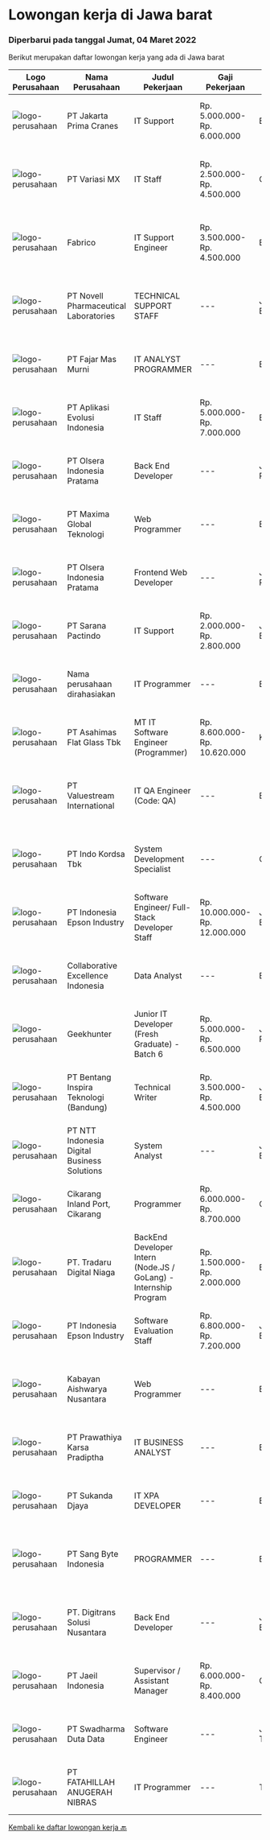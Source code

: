 
  # Lowongan kerja di Jawa barat

  ### Diperbarui pada tanggal Jumat, 04 Maret 2022

  Berikut merupakan daftar lowongan kerja yang ada di Jawa barat

  |Logo Perusahaan | Nama Perusahaan | Judul Pekerjaan | Gaji Pekerjaan | Lokasi | Deskripsi | Tanggal diunggah | Pranala |
  | -------------- | --------------- | --------------- | --------- | --------- | -------------- | ------- | ----------- |
  |![logo-perusahaan](https://image-service-cdn.seek.com.au/84641563c327339f901a5773a8e99fe3ccf9ec53/ee4dce1061f3f616224767ad58cb2fc751b8d2dc)|PT Jakarta Prima Cranes|IT Support|Rp. 5.000.000-Rp. 6.000.000|Bogor|Deskripsi Pekerjaan : Pendidikan minimal D3 Ilmu Komputer atau bidang terkait Usia 25 - 35 tahun Memiliki pengalaman kerja minimal 2 tahun sebagai IT...|Rabu, 02 Maret 2022|https://www.jobstreet.co.id/id/job/it-support-3807448?token=0~c22696e1-fe6d-4556-9489-a73d09b78577&sectionRank=1&jobId=jobstreet-id-job-3807448|
|![logo-perusahaan](https://image-service-cdn.seek.com.au/dca3bdb6d08a2fc6b8ce110632e3964fd464ab62/ee4dce1061f3f616224767ad58cb2fc751b8d2dc)|PT Variasi MX|IT Staff|Rp. 2.500.000-Rp. 4.500.000|Cimahi|DESKRIPSI PEKERJAAN : Melakukan set up dan instalasi software untuk komputer baru Instalasi dan maintenance kabel jaringan Melakukan troubleshooting...|Rabu, 02 Maret 2022|https://www.jobstreet.co.id/id/job/it-staff-3806924?token=0~c22696e1-fe6d-4556-9489-a73d09b78577&sectionRank=2&jobId=jobstreet-id-job-3806924|
|![logo-perusahaan](https://image-service-cdn.seek.com.au/a0a0c39469fc76a37e5ef02b3606dcb39b46e53c/ee4dce1061f3f616224767ad58cb2fc751b8d2dc)|Fabrico|IT Support Engineer|Rp. 3.500.000-Rp. 4.500.000|Bandung|Job Description: Memberikan technical support dan troubleshoot untuk semua permasalahan komputer, network, software, hardware, dan alat pendukungnya...|Selasa, 01 Maret 2022|https://www.jobstreet.co.id/id/job/it-support-engineer-3806169?token=0~c22696e1-fe6d-4556-9489-a73d09b78577&sectionRank=3&jobId=jobstreet-id-job-3806169|
|![logo-perusahaan](https://image-service-cdn.seek.com.au/8d547640c44fdbad766a21a85d630e0c2575d2ac/ee4dce1061f3f616224767ad58cb2fc751b8d2dc)|PT Novell Pharmaceutical Laboratories|TECHNICAL SUPPORT STAFF|---|Jakarta Barat|Melakukan set up dan instalasi software untuk komputer baru Instalasi dan maintenance kabel jaringan Melakukan troubleshooting permasalahan sehubungan...|Rabu, 02 Maret 2022|https://www.jobstreet.co.id/id/job/technical-support-staff-3806850?token=0~c22696e1-fe6d-4556-9489-a73d09b78577&sectionRank=4&jobId=jobstreet-id-job-3806850|
|![logo-perusahaan](https://image-service-cdn.seek.com.au/3c5b10014fbd4c98dcb0e585d33384a022061821/ee4dce1061f3f616224767ad58cb2fc751b8d2dc)|PT Fajar Mas Murni|IT ANALYST PROGRAMMER|---|Bekasi|Deskripsi PekerjaanKUALIFIKASI : Pendidikan minimal S1 ilmu komputer/Teknologi Informasi atau setara. Pengalaman minimal 2 tahun di bidang yang sama...|Rabu, 02 Maret 2022|https://www.jobstreet.co.id/id/job/it-analyst-programmer-3807321?token=0~c22696e1-fe6d-4556-9489-a73d09b78577&sectionRank=5&jobId=jobstreet-id-job-3807321|
|![logo-perusahaan](https://image-service-cdn.seek.com.au/8a1bc4b6d87493a86f3053a990557345773404ef/ee4dce1061f3f616224767ad58cb2fc751b8d2dc)|PT Aplikasi Evolusi Indonesia|IT Staff|Rp. 5.000.000-Rp. 7.000.000|Bali|Requirements : Age maximum 28 years old. Minimum S1 degree in faculty of computer science or similar from an accredited university. Proactive and...|Selasa, 01 Maret 2022|https://www.jobstreet.co.id/id/job/it-staff-3806002?token=0~c22696e1-fe6d-4556-9489-a73d09b78577&sectionRank=6&jobId=jobstreet-id-job-3806002|
|![logo-perusahaan](https://image-service-cdn.seek.com.au/90e9bb2e5bcac40b68d491aafb34203d371349a1/ee4dce1061f3f616224767ad58cb2fc751b8d2dc)|PT Olsera Indonesia Pratama|Back End Developer|---|Jakarta Raya|Responsibilities: Development in an AGILE environment Create good product with accessibility and security compliance Create good product with...|Kamis, 03 Maret 2022|https://www.jobstreet.co.id/id/job/back-end-developer-3799746?token=0~c22696e1-fe6d-4556-9489-a73d09b78577&sectionRank=7&jobId=jobstreet-id-job-3799746|
|![logo-perusahaan](https://image-service-cdn.seek.com.au/8d046a8ad2dd67b6937ccb7d6ad2eded0fcd4df6/ee4dce1061f3f616224767ad58cb2fc751b8d2dc)|PT Maxima Global Teknologi|Web Programmer|---|Bandung|Candidate must possess at least Bachelor's Degree in Computer Science/Information Technology or equivalent At least 1 year of working experience in...|Kamis, 03 Maret 2022|https://www.jobstreet.co.id/id/job/web-programmer-3798575?token=0~c22696e1-fe6d-4556-9489-a73d09b78577&sectionRank=8&jobId=jobstreet-id-job-3798575|
|![logo-perusahaan](https://image-service-cdn.seek.com.au/90e9bb2e5bcac40b68d491aafb34203d371349a1/ee4dce1061f3f616224767ad58cb2fc751b8d2dc)|PT Olsera Indonesia Pratama|Frontend Web Developer|---|Jakarta Raya|Responsibilities: Development in an AGILE environment Create good product with accessibility and security compliance Create good product with...|Kamis, 03 Maret 2022|https://www.jobstreet.co.id/id/job/frontend-web-developer-3798955?token=0~c22696e1-fe6d-4556-9489-a73d09b78577&sectionRank=9&jobId=jobstreet-id-job-3798955|
|![logo-perusahaan](https://image-service-cdn.seek.com.au/98982338245954acade7338ecccff8adaf4bc449/ee4dce1061f3f616224767ad58cb2fc751b8d2dc)|PT Sarana Pactindo|IT Support|Rp. 2.000.000-Rp. 2.800.000|Jawa Barat|Melakukan test pada aplikasi perusahaan sebelum launching Membuat buku manual untuk aplikasi yang akan di launching agar mudah dibaca oleh user...|Selasa, 01 Maret 2022|https://www.jobstreet.co.id/id/job/it-support-3806042?token=0~c22696e1-fe6d-4556-9489-a73d09b78577&sectionRank=10&jobId=jobstreet-id-job-3806042|
|![logo-perusahaan](https://i.ibb.co/sqvTCh9/112815900-stock-vector-no-image-available-icon-flat-vector.webp)|Nama perusahaan dirahasiakan|IT Programmer|---|Bali|Pendidikan minimal S1 segala jurusan Minimal memiliki 2 tahun pengalaman kerja di bidang yang sama Memiliki pengetahuan mengenai PHP dan bahasa...|Rabu, 02 Maret 2022|https://www.jobstreet.co.id/id/job/it-programmer-3806407?token=0~c22696e1-fe6d-4556-9489-a73d09b78577&sectionRank=11&jobId=jobstreet-id-job-3806407|
|![logo-perusahaan](https://image-service-cdn.seek.com.au/eda10097a5d261d777d39493528f8c19cbdd92c8/ee4dce1061f3f616224767ad58cb2fc751b8d2dc)|PT Asahimas Flat Glass Tbk|MT IT Software Engineer (Programmer)|Rp. 8.600.000-Rp. 10.620.000|Karawang|We are searching for potential candidates as a Management Trainee Software Developer in our IT Division with requirements as below:  Must have...|Selasa, 01 Maret 2022|https://www.jobstreet.co.id/id/job/mt-it-software-engineer-programmer-3804601?token=0~c22696e1-fe6d-4556-9489-a73d09b78577&sectionRank=12&jobId=jobstreet-id-job-3804601|
|![logo-perusahaan](https://image-service-cdn.seek.com.au/38b93cad40354922da192b36aae3a7dede24721d/ee4dce1061f3f616224767ad58cb2fc751b8d2dc)|PT Valuestream International|IT QA Engineer (Code: QA)|---|Bandung|Qualification:  Minimum D3 from IT /Computer Science Good Knowlede in technical skill as following : HTML, PHP SQL/My SQL Windows Desktop/Web Based...|Selasa, 01 Maret 2022|https://www.jobstreet.co.id/id/job/it-qa-engineer-code%3A-qa-3804757?token=0~c22696e1-fe6d-4556-9489-a73d09b78577&sectionRank=13&jobId=jobstreet-id-job-3804757|
|![logo-perusahaan](https://image-service-cdn.seek.com.au/2edb1a76a77d108802f818569091386caf294b49/ee4dce1061f3f616224767ad58cb2fc751b8d2dc)|PT Indo Kordsa Tbk|System Development Specialist|---|Citeureup|Job Description Implementing Day to day ERP system management incorporating configuration and monitoring of system parameters and performance, which...|Selasa, 01 Maret 2022|https://www.jobstreet.co.id/id/job/system-development-specialist-3804872?token=0~c22696e1-fe6d-4556-9489-a73d09b78577&sectionRank=14&jobId=jobstreet-id-job-3804872|
|![logo-perusahaan](https://image-service-cdn.seek.com.au/226a2228c1cd3bda2968c1c5eca9b711396a8ba6/ee4dce1061f3f616224767ad58cb2fc751b8d2dc)|PT Indonesia Epson Industry|Software Engineer/ Full-Stack Developer Staff|Rp. 10.000.000-Rp. 12.000.000|Jawa Barat|Responsibilites: Design and develop scalable, reliable and fault tolerant of line of business web application that powersEpson manufacturing...|Rabu, 02 Maret 2022|https://www.jobstreet.co.id/id/job/software-engineer-full-stack-developer-staff-3807264?token=0~c22696e1-fe6d-4556-9489-a73d09b78577&sectionRank=15&jobId=jobstreet-id-job-3807264|
|![logo-perusahaan](https://image-service-cdn.seek.com.au/7145b1ba6bc0dbd678e2bf86d776dd2b1b9b81f6/ee4dce1061f3f616224767ad58cb2fc751b8d2dc)|Collaborative Excellence Indonesia|Data Analyst|---|Bali|Job Description Develops or modifies data models, ETL processes, and BI tool solutions Ensures appropriate documentation for all development and...|Rabu, 02 Maret 2022|https://www.jobstreet.co.id/id/job/data-analyst-3807059?token=0~c22696e1-fe6d-4556-9489-a73d09b78577&sectionRank=16&jobId=jobstreet-id-job-3807059|
|![logo-perusahaan](https://image-service-cdn.seek.com.au/9b1ac08312d45d7e6f0965d6cfa215d52017a644/ee4dce1061f3f616224767ad58cb2fc751b8d2dc)|Geekhunter|Junior IT Developer (Fresh Graduate) - Batch 6|Rp. 5.000.000-Rp. 6.500.000|Jakarta Raya|Geekhunter is hiring on behalf of our client, an Indonesian publicly listed banking and financial services company. ProgramYou will be attending a 3...|Rabu, 02 Maret 2022|https://www.jobstreet.co.id/id/job/junior-it-developer-fresh-graduate-batch-6-3807443?token=0~c22696e1-fe6d-4556-9489-a73d09b78577&sectionRank=17&jobId=jobstreet-id-job-3807443|
|![logo-perusahaan](https://image-service-cdn.seek.com.au/637d9c631057f05259d3ce693a417bc5d9063f60/ee4dce1061f3f616224767ad58cb2fc751b8d2dc)|PT Bentang Inspira Teknologi (Bandung)|Technical Writer|Rp. 3.500.000-Rp. 4.500.000|Jawa Barat|Membuat dan mengubah sistem serta model dan metodologi yang digunakan untuk mengembangkan sistem rekayasa perangkat lunak. Mengembangkan Proyek secara...|Rabu, 02 Maret 2022|https://www.jobstreet.co.id/id/job/technical-writer-3790952?token=0~c22696e1-fe6d-4556-9489-a73d09b78577&sectionRank=18&jobId=jobstreet-id-job-3790952|
|![logo-perusahaan](https://image-service-cdn.seek.com.au/f525f049cf8ce97a388001196b7113e11512c773/ee4dce1061f3f616224767ad58cb2fc751b8d2dc)|PT NTT Indonesia Digital Business Solutions|System Analyst|---|Jawa Barat|Requirements : Candidate must possess at least Bachelor's Degree, Master's Degree/Post Graduate Degree in Engineering (Computer/Telecommunication),...|Rabu, 02 Maret 2022|https://www.jobstreet.co.id/id/job/system-analyst-3790937?token=0~c22696e1-fe6d-4556-9489-a73d09b78577&sectionRank=19&jobId=jobstreet-id-job-3790937|
|![logo-perusahaan](https://image-service-cdn.seek.com.au/fb98488f4fa457d507dc219e05570db041f63fe2/ee4dce1061f3f616224767ad58cb2fc751b8d2dc)|Cikarang Inland Port, Cikarang|Programmer|Rp. 6.000.000-Rp. 8.700.000|Cikarang|Technical Skill Requirement: At least bachelor’s degree in Information Tech/Computer Science from reputable university Preferred experienced in the...|Selasa, 01 Maret 2022|https://www.jobstreet.co.id/id/job/programmer-3805015?token=0~c22696e1-fe6d-4556-9489-a73d09b78577&sectionRank=20&jobId=jobstreet-id-job-3805015|
|![logo-perusahaan](https://image-service-cdn.seek.com.au/d8bc4c63a537393b641d169104e1cda71b8f7837/ee4dce1061f3f616224767ad58cb2fc751b8d2dc)|PT. Tradaru Digital Niaga|BackEnd Developer Intern (Node.JS / GoLang) - Internship Program|Rp. 1.500.000-Rp. 2.000.000|Bandung|Students &amp; Fresh Grads are welcomedJob description: Collaborate in agile software development teams Building, testing, optimizing stable and great...|Kamis, 03 Maret 2022|https://www.jobstreet.co.id/id/job/backend-developer-intern-node-js-golang-internship-program-3799058?token=0~c22696e1-fe6d-4556-9489-a73d09b78577&sectionRank=21&jobId=jobstreet-id-job-3799058|
|![logo-perusahaan](https://image-service-cdn.seek.com.au/226a2228c1cd3bda2968c1c5eca9b711396a8ba6/ee4dce1061f3f616224767ad58cb2fc751b8d2dc)|PT Indonesia Epson Industry|Software Evaluation Staff|Rp. 6.800.000-Rp. 7.200.000|Jawa Barat|Responsibilities: Do quality confirmation of new printer software/firmware to assure all function running as designed, and product has performance as...|Rabu, 02 Maret 2022|https://www.jobstreet.co.id/id/job/software-evaluation-staff-3807243?token=0~c22696e1-fe6d-4556-9489-a73d09b78577&sectionRank=22&jobId=jobstreet-id-job-3807243|
|![logo-perusahaan](https://image-service-cdn.seek.com.au/421de82de9c59c72c691753a8a4bfd1b72bc1678/ee4dce1061f3f616224767ad58cb2fc751b8d2dc)|Kabayan Aishwarya Nusantara|Web Programmer|---|Bandung|Deskripsi Pekerjaan: Membuat atau mengembangkan aplikasi web / mobile (Full Stack Developer) Melakukan tugas sesuai requirement project manager...|Selasa, 01 Maret 2022|https://www.jobstreet.co.id/id/job/web-programmer-3805234?token=0~c22696e1-fe6d-4556-9489-a73d09b78577&sectionRank=23&jobId=jobstreet-id-job-3805234|
|![logo-perusahaan](https://image-service-cdn.seek.com.au/25f275779d2d36a25f086ac9b1c5b5be868683f6/ee4dce1061f3f616224767ad58cb2fc751b8d2dc)|PT Prawathiya Karsa Pradiptha|IT BUSINESS ANALYST|---|Bekasi|Gathering requirement from user / client Create Mock Up Design (Ex. Using Ms Visio, etc) Create flowchart of system (Ex. Using Ms. Visio, etc)...|Selasa, 01 Maret 2022|https://www.jobstreet.co.id/id/job/it-business-analyst-3805722?token=0~c22696e1-fe6d-4556-9489-a73d09b78577&sectionRank=24&jobId=jobstreet-id-job-3805722|
|![logo-perusahaan](https://image-service-cdn.seek.com.au/6d56383b0316bf97f26e28d2c030d8c39fd1c836/ee4dce1061f3f616224767ad58cb2fc751b8d2dc)|PT Sukanda Djaya|IT XPA DEVELOPER|---|Bekasi|Requirements Bachelor degree from Information Technology, or Computer Science Minimum 2 years of experience in Magic XPA / XPI Having good knowledge...|Selasa, 01 Maret 2022|https://www.jobstreet.co.id/id/job/it-xpa-developer-3790021?token=0~c22696e1-fe6d-4556-9489-a73d09b78577&sectionRank=25&jobId=jobstreet-id-job-3790021|
|![logo-perusahaan](https://image-service-cdn.seek.com.au/c95f12c6128ba854a2b495090af6057b4c6f5ad3/ee4dce1061f3f616224767ad58cb2fc751b8d2dc)|PT Sang Byte Indonesia|PROGRAMMER|---|Bandung|Deskripsi Pekerjaan : Membuat laporan-laporan sesuai dengan kebutuhan Membuat Camunda Modeler Melakukan perbaikan jika terjadi bug atau error Bersedia...|Rabu, 02 Maret 2022|https://www.jobstreet.co.id/id/job/programmer-3806839?token=0~c22696e1-fe6d-4556-9489-a73d09b78577&sectionRank=26&jobId=jobstreet-id-job-3806839|
|![logo-perusahaan](https://image-service-cdn.seek.com.au/0a86bb03873828c6a92d80fd5c9fc9caaa727d9d/ee4dce1061f3f616224767ad58cb2fc751b8d2dc)|PT. Digitrans Solusi Nusantara|Back End Developer|---|Jawa Barat|BACK END DEVELOPERSTATUS : OPENJOB DESCRIPTION Learn multiple tech stacks to use the best tools for the job. Design, develop, improve, and deploy high...|Kamis, 03 Maret 2022|https://www.jobstreet.co.id/id/job/back-end-developer-3792827?token=0~c22696e1-fe6d-4556-9489-a73d09b78577&sectionRank=27&jobId=jobstreet-id-job-3792827|
|![logo-perusahaan](https://image-service-cdn.seek.com.au/e0f97dd970f985582f64f323af6893e17f993d93/ee4dce1061f3f616224767ad58cb2fc751b8d2dc)|PT Jaeil Indonesia|Supervisor / Assistant Manager|Rp. 6.000.000-Rp. 8.400.000|Cikarang|Develop digitalization system within company 3 years Odoo development experience Manage and train odoo implementation to all user within company...|Selasa, 01 Maret 2022|https://www.jobstreet.co.id/id/job/supervisor-assistant-manager-3805486?token=0~c22696e1-fe6d-4556-9489-a73d09b78577&sectionRank=28&jobId=jobstreet-id-job-3805486|
|![logo-perusahaan](https://image-service-cdn.seek.com.au/c9726dd48637f2122e69fa4f05bdeddb6166e3b5/ee4dce1061f3f616224767ad58cb2fc751b8d2dc)|PT Swadharma Duta Data|Software Engineer|---|Jakarta Timur|Back End Developer Memahami konsep pengembangan aplikasi Memahami konsep Microservices Architeccture Memiliki skill Java Spring Boot, Net Core, Go,...|Selasa, 01 Maret 2022|https://www.jobstreet.co.id/id/job/software-engineer-3789258?token=0~c22696e1-fe6d-4556-9489-a73d09b78577&sectionRank=29&jobId=jobstreet-id-job-3789258|
|![logo-perusahaan](https://image-service-cdn.seek.com.au/ae94e3b41632c59bb558255047fa50596172df4b/ee4dce1061f3f616224767ad58cb2fc751b8d2dc)|PT FATAHILLAH ANUGERAH NIBRAS|IT Programmer|---|Tangerang|Requirement: Possessed at least Bachelor Degree of Information Technology Have at least 2 years experience as Programmer Have experience in developing...|Selasa, 01 Maret 2022|https://www.jobstreet.co.id/id/job/it-programmer-3789547?token=0~c22696e1-fe6d-4556-9489-a73d09b78577&sectionRank=30&jobId=jobstreet-id-job-3789547|


  [Kembali ke daftar lowongan kerja 🔙](../README.md#daftar-lowongan-kerja)
  